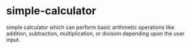 # simple-calculator
simple calculator which can perform basic arithmetic operations like addition, subtraction, multiplication, or division depending upon the user input.
